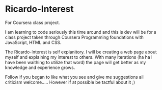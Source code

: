 # Ricardo-Interest
For Coursera class project.

I am learning to code seriously this time around and this is dev will be for a class project taken through Coursera Programming foundations with JavaScript, HTML and CSS.

The Ricardo-Interest is self explanitory. I will be creating a web page about myself and explaining my interest to others. With many iterations (ha ha I have been waithing to utilize that word) the page will get better as my knowledge and experience grows. 

Follow if you began to like what you see and give me suggestions all criticism welcome..... However if at possible be tactful about it ;)
